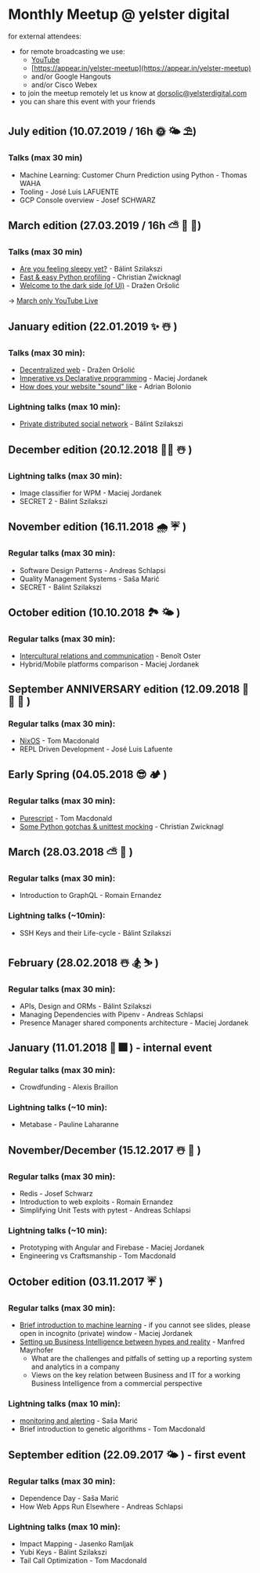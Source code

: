 # Monthly Meetup @ yelster digital

for external attendees:

- for remote broadcasting we use:
  - [YouTube](https://www.youtube.com/watch?v=ar0M1sTgWhU)
  - [https://appear.in/yelster-meetup](https://appear.in/yelster-meetup)
  - and/or Google Hangouts
  - and/or Cisco Webex
- to join the meetup remotely let us know at dorsolic@yelsterdigital.com
- you can share this event with your friends

## July edition (10.07.2019 / 16h 🌞 🌤 ⛱)

### Talks (max 30 min)

- Machine Learning: Customer Churn Prediction using Python - Thomas WAHA
- Tooling - José Luis LAFUENTE
- GCP Console overview - Josef SCHWARZ

## March edition (27.03.2019 / 16h ⛅ 🌿 🌷)

### Talks (max 30 min)

- [Are you feeling sleepy yet?](https://slides.com/szbalint/are-you-feeling-sleepy-yet/) - Bálint Szilakszi
- [Fast & easy Python profiling](https://github.com/yelsterdigital/monthly-meetup/blob/master/pdfs/2019_March/Fast-and-easy-Python-Profiling.pdf) - Christian Zwicknagl
- [Welcome to the dark side (of UI)](https://slides.com/glava11/darkside/) - Dražen Oršolić

-> [March only YouTube Live](https://youtu.be/10e-BvWVTdQ)

## January edition (22.01.2019 ✨ ☃️ )

### Talks (max 30 min):

- [Decentralized web](https://slides.com/glava11/decentralizedweb/live#/) - Dražen Oršolić
- [Imperative vs Declarative programming](https://slides.com/maciejjordanek/imperative-vs-declarative-programming/fullscreen) - Maciej Jordanek
- [How does your website "sound" like](https://speakerdeck.com/bolonio/how-does-your-website-sound-like) - Adrian Bolonio

### Lightning talks (max 10 min):

- [Private distributed social network](https://fediverse.network/) - Bálint Szilakszi

## December edition (20.12.2018 🎅🏾 ☃️ )

### Lightning talks (max 30 min):

- Image classifier for WPM - Maciej Jordanek
- SECRET 2 - Bálint Szilakszi

## November edition (16.11.2018 🌧 ☔️ )

### Regular talks (max 30 min):

- Software Design Patterns - Andreas Schlapsi
- Quality Management Systems - Saša Marić
- SECRET - Bálint Szilakszi

## October edition (10.10.2018 🏞 🌤 )

### Regular talks (max 30 min):

- [Intercultural relations and communication](https://docs.google.com/presentation/d/10LWMO1NdYwpAAK3NY7xFwi-LIWvs5jXmJfOiYyqr96U/edit?usp=sharing) - Benoît Oster
- Hybrid/Mobile platforms comparison - Maciej Jordanek

## September ANNIVERSARY edition (12.09.2018 🚀 🎊 🎂 )

### Regular talks (max 30 min):

- [NixOS](https://docs.google.com/presentation/d/1oaLeZ83ug8pHORV6jeC7dgKqPRspBt4PKhBvJMxRO8w/edit#slide=id.p1) - Tom Macdonald
- REPL Driven Development - José Luis Lafuente

## Early Spring (04.05.2018 😎 🏕 )

### Regular talks (max 30 min):

- [Purescript](https://docs.google.com/presentation/d/1iCpu96uQpSfkOJs83J7Rx1kk9unw9BkIBi8TBJxubyw/edit?usp=sharing) - Tom Macdonald
- [Some Python gotchas & unittest mocking](https://drive.google.com/open?id=1hmKLwDSHUd0qxeU9EF8mn79ZFPpFo1e9_1C7Pg5B6yI) - Christian Zwicknagl

## March (28.03.2018 ⛅️ 🥚 )

### Regular talks (max 30 min):

- Introduction to GraphQL - Romain Ernandez

### Lightning talks (~10min):

- SSH Keys and their Life-cycle - Bálint Szilakszi

## February (28.02.2018 ☃️ 🏂 ⛷ )

### Regular talks (max 30 min):

- APIs, Design and ORMs - Bálint Szilakszi
- Managing Dependencies with Pipenv - Andreas Schlapsi
- Presence Manager shared components architecture - Maciej Jordanek

## January (11.01.2018 🎇 🎆 ) - internal event

### Regular talks (max 30 min):

- Crowdfunding - Alexis Braillon

### Lightning talks (~10 min):

- Metabase - Pauline Laharanne

## November/December (15.12.2017 ☃️ 🎄 )

### Regular talks (max 30 min):

- Redis - Josef Schwarz
- Introduction to web exploits - Romain Ernandez
- Simplifying Unit Tests with pytest - Andreas Schlapsi

### Lightning talks (~10 min):

- Prototyping with Angular and Firebase - Maciej Jordanek
- Engineering vs Craftsmanship - Tom Macdonald

## October edition (03.11.2017 ☔️ )

### Regular talks (max 30 min):

- [Brief introduction to machine learning](http://slides.com/maciejjordanek/brief-introduction-to-ml) - if you cannot see slides, please open in incognito (private) window - Maciej Jordanek
- [Setting up Business Intelligence between hypes and reality](https://docs.google.com/presentation/d/1T_sB55Q1FAuTB3EK1dJi7yyCb8aMQACwoRLcwNwwRys/edit) - Manfred Mayrhofer
  - What are the challenges and pitfalls of setting up a reporting system and analytics in a company
  - Views on the key relation between Business and IT for a working Business Intelligence from a commercial perspective

### Lightning talks (max 10 min):

- [monitoring and alerting](https://github.com/yelsterdigital/monthly-meetup/blob/master/pdfs/2017_October/monitoring-and-alerting.pdf) - Saša Marić
- Brief introduction to genetic algorithms - Tom Macdonald

## September edition (22.09.2017 🌤 ) - first event

### Regular talks (max 30 min):

- Dependence Day - Saša Marić
- How Web Apps Run Elsewhere - Andreas Schlapsi

### Lightning talks (max 10 min):

- Impact Mapping - Jasenko Ramljak
- Yubi Keys - Bálint Szilakszi
- Tail Call Optimization - Tom Macdonald
